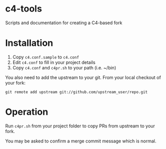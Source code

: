 # c4-tools
Scripts and documentation for creating a C4-based fork

# Installation
1. Copy `c4.conf.sample` to `c4.conf`
2. Edit `c4.conf` to fill in your project details
3. Copy `c4.conf` and `c4pr.sh` to your path (i.e. ~/bin)

You also need to add the upstream to your git. From your local checkout of your fork:

`git remote add upstream git://github.com/upstream_user/repo.git` 

# Operation

Run `c4pr.sh` from your project folder to copy PRs from upstream to your fork.

You may be asked to confirm a merge commit message which is normal.
